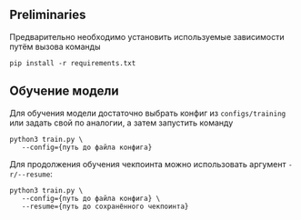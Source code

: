 ## Preliminaries

Предварительно необходимо установить используемые зависимости путём вызова команды
```commandline
pip install -r requirements.txt
```

## Обучение модели

Для обучения модели достаточно выбрать конфиг из `configs/training` или задать свой по аналогии, а
затем запустить команду
```commandline
python3 train.py \
   --config={путь до файла конфига}
```

Для продолжения обучения чекпоинта можно использовать аргумент `-r/--resume`:
```commandline
python3 train.py \
   --config={путь до файла конфига} \
   --resume={путь до сохранённого чекпоинта}
```
